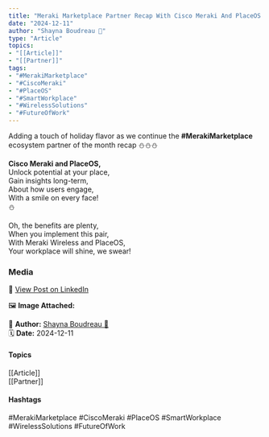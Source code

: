 ```yaml
---
title: "Meraki Marketplace Partner Recap With Cisco Meraki And PlaceOS Workplace Insights"  
date: "2024-12-11"  
author: "Shayna Boudreau 🔆"  
type: "Article"  
topics:  
- "[[Article]]"  
- "[[Partner]]"  
tags:  
- "#MerakiMarketplace"  
- "#CiscoMeraki"  
- "#PlaceOS"  
- "#SmartWorkplace"  
- "#WirelessSolutions"  
- "#FutureOfWork"  
---
```

Adding a touch of holiday flavor as we continue the **#MerakiMarketplace** ecosystem partner of the month recap ⛄⛄⛄

**Cisco Meraki and PlaceOS,**  
Unlock potential at your place,  
Gain insights long-term,  
About how users engage,  
With a smile on every face!  
⛄

Oh, the benefits are plenty,  
When you implement this pair,  
With Meraki Wireless and PlaceOS,  
Your workplace will shine, we swear!

### Media

🔗 [View Post on LinkedIn](https://www.linkedin.com/feed/update/urn:li:activity:7272731308059963393)  
  
🖼 **Image Attached:**  
  
  
👤 **Author:** [Shayna Boudreau 🔆](https://www.linkedin.com/company/placeos/)  
🗓️ **Date:** 2024-12-11

#### Topics

[[Article]]  
[[Partner]]  

#### Hashtags

#MerakiMarketplace #CiscoMeraki #PlaceOS #SmartWorkplace #WirelessSolutions #FutureOfWork